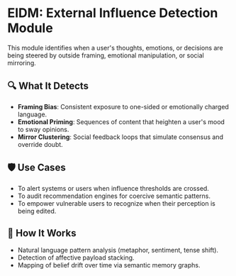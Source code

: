 # EIDM: External Influence Detection Module

This module identifies when a user's thoughts, emotions, or decisions are being steered by outside framing, emotional manipulation, or social mirroring.

## 🔍 What It Detects

- **Framing Bias**: Consistent exposure to one-sided or emotionally charged language.
- **Emotional Priming**: Sequences of content that heighten a user's mood to sway opinions.
- **Mirror Clustering**: Social feedback loops that simulate consensus and override doubt.

## 🛡 Use Cases

- To alert systems or users when influence thresholds are crossed.
- To audit recommendation engines for coercive semantic patterns.
- To empower vulnerable users to recognize when their perception is being edited.

## 🔬 How It Works

- Natural language pattern analysis (metaphor, sentiment, tense shift).
- Detection of affective payload stacking.
- Mapping of belief drift over time via semantic memory graphs.
